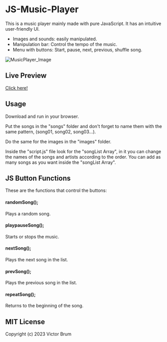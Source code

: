 # JS-Music-Player
This is a music player mainly made with pure JavaScript. It has an intuitive user-friendly UI.

* Images and sounds: easily manipulated.
* Manipulation bar: Control the tempo of the music.
* Menu with buttons: Start, pause, next, previous, shuffle song.

![MusicPlayer_Image](https://github.com/user-attachments/assets/31e177a5-adc7-48a6-8b80-ffea083df7be)

## Live Preview
[Click here!](https://brumvictor.github.io/js-music-player/)

## Usage

Download and run in your browser.

Put the songs in the "songs" folder and don't forget to name them with the same pattern, (song01, song02, song03...).

Do the same for the images in the "images" folder.

Inside the "script.js" file look for the "songList Array", in it you can change the names of the songs and artists according to the order. You can add as many songs as you want inside the "songList Array".

## JS Button Functions

These are the functions that control the buttons:

#### randomSong();
Plays a random song.
#### playpauseSong();
Starts or stops the music.
#### nextSong();
Plays the next song in the list.
#### prevSong();
Plays the previous song in the list.
#### repeatSong();
Returns to the beginning of the song.

## MIT License
Copyright (c) 2023 Victor Brum
